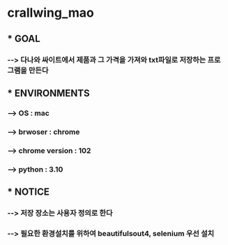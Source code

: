 # crallwing_mao<br/>

## * GOAL
### --> 다나와 싸이트에서 제품과 그 가격을 가져와 txt파일로 저장하는 프로그램을 만든다 <br/>

## * ENVIRONMENTS
### --> OS : mac
### --> brwoser : chrome
### --> chrome version : 102<br/>
### --> python : 3.10

## * NOTICE
### --> 저장 장소는 사용자 정의로 한다
### --> 필요한 환경설치를 위하여 beautifulsout4, selenium 우선 설치<br/>

